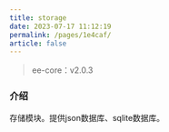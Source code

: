 ```yaml
---
title: storage
date: 2023-07-17 11:12:19
permalink: /pages/1e4caf/
article: false
---
```


> ee-core：v2.0.3

###  介绍
存储模块。提供json数据库、sqlite数据库。

